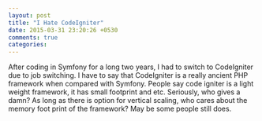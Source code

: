 ```yaml
---
layout: post
title: "I Hate CodeIgniter"
date: 2015-03-31 23:20:26 +0530
comments: true
categories: 
---
```


After coding in Symfony for a long two years, I had to switch to CodeIgniter due to job switching. I have to say that CodeIgniter is a really ancient PHP framework when compared with Symfony. People say code igniter is a light weight framework, it has small footprint and etc. Seriously, who gives a damn? As long as there is option for vertical scaling, who cares about the memory foot print of the framework? May be some people still does.
